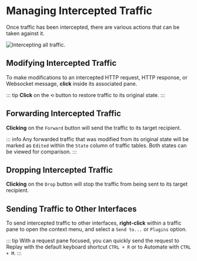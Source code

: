 # Managing Intercepted Traffic

Once traffic has been intercepted, there are various actions that can be taken against it.

<img alt="Intercepting all traffic." src="/_images/intercept_all_traffic.png" center>

## Modifying Intercepted Traffic

To make modifications to an intercepted HTTP request, HTTP response, or Websocket message, **click** inside its associated pane.

::: tip
**Click** on the `⟲` button to restore traffic to its original state.
:::

## Forwarding Intercepted Traffic

**Clicking** on the `Forward` button will send the traffic to its target recipient.

::: info
Any forwarded traffic that was modified from its original state will be marked as `Edited` within the `State` column of traffic tables. Both states can be viewed for comparison.
:::

## Dropping Intercepted Traffic

**Clicking** on the `Drop` button will stop the traffic from being sent to its target recipient.

## Sending Traffic to Other Interfaces

To send intercepted traffic to other interfaces, **right-click** within a traffic pane to open the context menu, and select a `Send to...` or `Plugins` option.

::: tip
With a request pane focused, you can quickly send the request to Replay with the default keyboard shortcut `CTRL + R` or to Automate with `CTRL + M`.
:::
